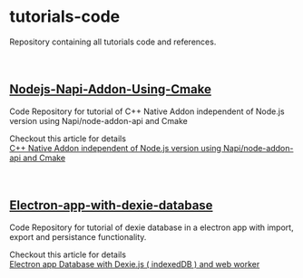 # tutorials-code     
Repository containing all tutorials code and references.      
</br>
</br>

## [Nodejs-Napi-Addon-Using-Cmake](https://github.com/atiqg/Nodejs-Napi-Addon-Using-Cmake)     
Code Repository for tutorial of C++ Native Addon independent of Node.js version using Napi/node-addon-api and Cmake

Checkout this article for details       
[C++ Native Addon independent of Node.js version using Napi/node-addon-api and Cmake](https://medium.com/@gauriatiq/c-native-addon-independent-of-node-js-version-using-napi-node-addon-api-and-cmake-53315582cbd1)    
</br>
</br>


## [Electron-app-with-dexie-database](https://github.com/atiqg/Electron-app-with-dexie-database)     
Code Repository for tutorial of dexie database in a electron app with import, export and persistance functionality.

Checkout this article for details        
[Electron app Database with Dexie.js ( indexedDB ) and web worker](https://gauriatiq.medium.com/electron-app-database-with-dexie-js-indexeddb-and-web-worker-570d9a66a47a)    
</br>
</br>